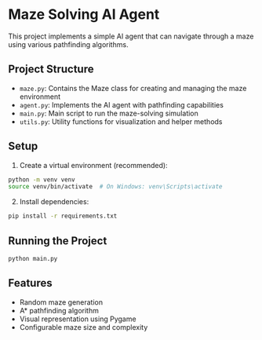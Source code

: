 # Maze Solving AI Agent

This project implements a simple AI agent that can navigate through a maze using various pathfinding algorithms.

## Project Structure
- `maze.py`: Contains the Maze class for creating and managing the maze environment
- `agent.py`: Implements the AI agent with pathfinding capabilities
- `main.py`: Main script to run the maze-solving simulation
- `utils.py`: Utility functions for visualization and helper methods

## Setup
1. Create a virtual environment (recommended):
```bash
python -m venv venv
source venv/bin/activate  # On Windows: venv\Scripts\activate
```

2. Install dependencies:
```bash
pip install -r requirements.txt
```

## Running the Project
```bash
python main.py
```

## Features
- Random maze generation
- A* pathfinding algorithm
- Visual representation using Pygame
- Configurable maze size and complexity 